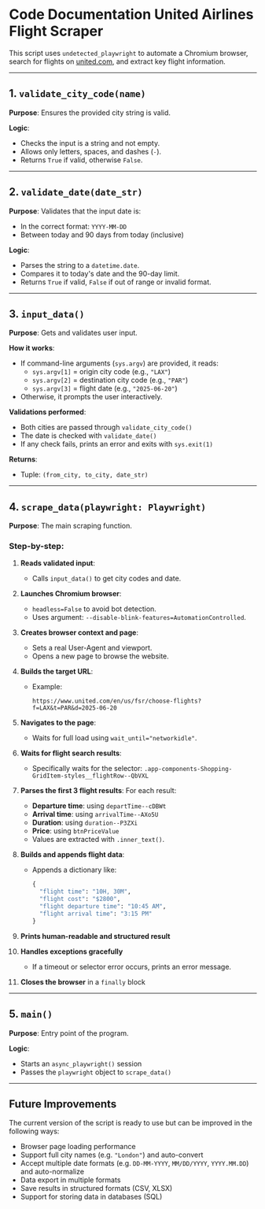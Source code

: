 # Code Documentation United Airlines Flight Scraper

This script uses `undetected_playwright` to automate a Chromium browser, search for flights on [united.com](https://united.com), and extract key flight information.

---

## 1. `validate_city_code(name)`

**Purpose**: Ensures the provided city string is valid.

**Logic**:
- Checks the input is a string and not empty.
- Allows only letters, spaces, and dashes (`-`).
- Returns `True` if valid, otherwise `False`.

---

## 2. `validate_date(date_str)`

**Purpose**: Validates that the input date is:
- In the correct format: `YYYY-MM-DD`
- Between today and 90 days from today (inclusive)

**Logic**:
- Parses the string to a `datetime.date`.
- Compares it to today's date and the 90-day limit.
- Returns `True` if valid, `False` if out of range or invalid format.

---

## 3. `input_data()`

**Purpose**: Gets and validates user input.

**How it works**:
- If command-line arguments (`sys.argv`) are provided, it reads:
  - `sys.argv[1]` = origin city code (e.g., `"LAX"`)
  - `sys.argv[2]` = destination city code (e.g., `"PAR"`)
  - `sys.argv[3]` = flight date (e.g., `"2025-06-20"`)
- Otherwise, it prompts the user interactively.

**Validations performed**:
- Both cities are passed through `validate_city_code()`
- The date is checked with `validate_date()`
- If any check fails, prints an error and exits with `sys.exit(1)`

**Returns**:
- Tuple: `(from_city, to_city, date_str)`

---

## 4. `scrape_data(playwright: Playwright)`

**Purpose**: The main scraping function.

### Step-by-step:

1. **Reads validated input**:
   - Calls `input_data()` to get city codes and date.

2. **Launches Chromium browser**:
   - `headless=False` to avoid bot detection.
   - Uses argument: `--disable-blink-features=AutomationControlled`.

3. **Creates browser context and page**:
   - Sets a real User-Agent and viewport.
   - Opens a new page to browse the website.

4. **Builds the target URL**:
   - Example:
     ```
     https://www.united.com/en/us/fsr/choose-flights?f=LAX&t=PAR&d=2025-06-20
     ```

5. **Navigates to the page**:
   - Waits for full load using `wait_until="networkidle"`.

6. **Waits for flight search results**:
   - Specifically waits for the selector:
     `.app-components-Shopping-GridItem-styles__flightRow--QbVXL`

7. **Parses the first 3 flight results**:
   For each result:
   - **Departure time**: using `departTime--cDBWt`
   - **Arrival time**: using `arrivalTime--AXo5U`
   - **Duration**: using `duration--P3ZXi`
   - **Price**: using `btnPriceValue`
   - Values are extracted with `.inner_text()`.

8. **Builds and appends flight data**:
   - Appends a dictionary like:
     ```python
     {
       "flight time": "10H, 30M",
       "flight cost": "$2800",
       "flight departure time": "10:45 AM",
       "flight arrival time": "3:15 PM"
     }
     ```

9. **Prints human-readable and structured result**

10. **Handles exceptions gracefully**
    - If a timeout or selector error occurs, prints an error message.

11. **Closes the browser** in a `finally` block

---

## 5. `main()`

**Purpose**: Entry point of the program.

**Logic**:
- Starts an `async_playwright()` session
- Passes the `playwright` object to `scrape_data()`

---


## Future Improvements

The current version of the script is ready to use but can be improved in the following ways:

- Browser page loading performance
- Support full city names (e.g. `"London"`) and auto-convert
- Accept multiple date formats (e.g. `DD-MM-YYYY`, `MM/DD/YYYY`, `YYYY.MM.DD`) and auto-normalize
- Data export in multiple formats
- Save results in structured formats (CSV, XLSX)
- Support for storing data in databases (SQL)

